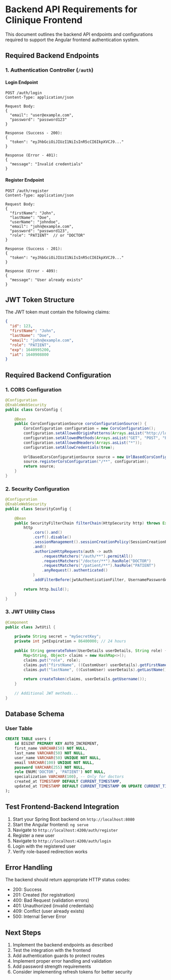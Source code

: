 # Backend API Requirements for Clinique Frontend

This document outlines the backend API endpoints and configurations required to support the Angular frontend authentication system.

## Required Backend Endpoints

### 1. Authentication Controller (`/auth`)

#### Login Endpoint
```
POST /auth/login
Content-Type: application/json

Request Body:
{
  "email": "user@example.com",
  "password": "password123"
}

Response (Success - 200):
{
  "token": "eyJhbGciOiJIUzI1NiIsInR5cCI6IkpXVCJ9..."
}

Response (Error - 401):
{
  "message": "Invalid credentials"
}
```

#### Register Endpoint
```
POST /auth/register
Content-Type: application/json

Request Body:
{
  "firstName": "John",
  "lastName": "Doe",
  "userName": "johndoe",
  "email": "john@example.com",
  "password": "password123",
  "role": "PATIENT"  // or "DOCTOR"
}

Response (Success - 201):
{
  "token": "eyJhbGciOiJIUzI1NiIsInR5cCI6IkpXVCJ9..."
}

Response (Error - 409):
{
  "message": "User already exists"
}
```

## JWT Token Structure

The JWT token must contain the following claims:
```json
{
  "id": 123,
  "firstName": "John",
  "lastName": "Doe",
  "email": "john@example.com",
  "role": "PATIENT",
  "exp": 1640995200,
  "iat": 1640908800
}
```

## Required Backend Configuration

### 1. CORS Configuration
```java
@Configuration
@EnableWebSecurity
public class CorsConfig {
    
    @Bean
    public CorsConfigurationSource corsConfigurationSource() {
        CorsConfiguration configuration = new CorsConfiguration();
        configuration.setAllowedOriginPatterns(Arrays.asList("http://localhost:4200"));
        configuration.setAllowedMethods(Arrays.asList("GET", "POST", "PUT", "DELETE", "OPTIONS"));
        configuration.setAllowedHeaders(Arrays.asList("*"));
        configuration.setAllowCredentials(true);
        
        UrlBasedCorsConfigurationSource source = new UrlBasedCorsConfigurationSource();
        source.registerCorsConfiguration("/**", configuration);
        return source;
    }
}
```

### 2. Security Configuration
```java
@Configuration
@EnableWebSecurity
public class SecurityConfig {
    
    @Bean
    public SecurityFilterChain filterChain(HttpSecurity http) throws Exception {
        http
            .cors().and()
            .csrf().disable()
            .sessionManagement().sessionCreationPolicy(SessionCreationPolicy.STATELESS)
            .and()
            .authorizeHttpRequests(auth -> auth
                .requestMatchers("/auth/**").permitAll()
                .requestMatchers("/doctor/**").hasRole("DOCTOR")
                .requestMatchers("/patient/**").hasRole("PATIENT")
                .anyRequest().authenticated()
            )
            .addFilterBefore(jwtAuthenticationFilter, UsernamePasswordAuthenticationFilter.class);
        
        return http.build();
    }
}
```

### 3. JWT Utility Class
```java
@Component
public class JwtUtil {
    
    private String secret = "mySecretKey";
    private int jwtExpiration = 86400000; // 24 hours
    
    public String generateToken(UserDetails userDetails, String role) {
        Map<String, Object> claims = new HashMap<>();
        claims.put("role", role);
        claims.put("firstName", ((CustomUser) userDetails).getFirstName());
        claims.put("lastName", ((CustomUser) userDetails).getLastName());
        
        return createToken(claims, userDetails.getUsername());
    }
    
    // Additional JWT methods...
}
```

## Database Schema

### User Table
```sql
CREATE TABLE users (
    id BIGINT PRIMARY KEY AUTO_INCREMENT,
    first_name VARCHAR(50) NOT NULL,
    last_name VARCHAR(50) NOT NULL,
    user_name VARCHAR(50) UNIQUE NOT NULL,
    email VARCHAR(100) UNIQUE NOT NULL,
    password VARCHAR(255) NOT NULL,
    role ENUM('DOCTOR', 'PATIENT') NOT NULL,
    specialization VARCHAR(100), -- Only for doctors
    created_at TIMESTAMP DEFAULT CURRENT_TIMESTAMP,
    updated_at TIMESTAMP DEFAULT CURRENT_TIMESTAMP ON UPDATE CURRENT_TIMESTAMP
);
```

## Test Frontend-Backend Integration

1. Start your Spring Boot backend on `http://localhost:8080`
2. Start the Angular frontend: `ng serve`
3. Navigate to `http://localhost:4200/auth/register`
4. Register a new user
5. Navigate to `http://localhost:4200/auth/login`
6. Login with the registered user
7. Verify role-based redirection works

## Error Handling

The backend should return appropriate HTTP status codes:
- 200: Success
- 201: Created (for registration)
- 400: Bad Request (validation errors)
- 401: Unauthorized (invalid credentials)
- 409: Conflict (user already exists)
- 500: Internal Server Error

## Next Steps

1. Implement the backend endpoints as described
2. Test the integration with the frontend
3. Add authentication guards to protect routes
4. Implement proper error handling and validation
5. Add password strength requirements
6. Consider implementing refresh tokens for better security